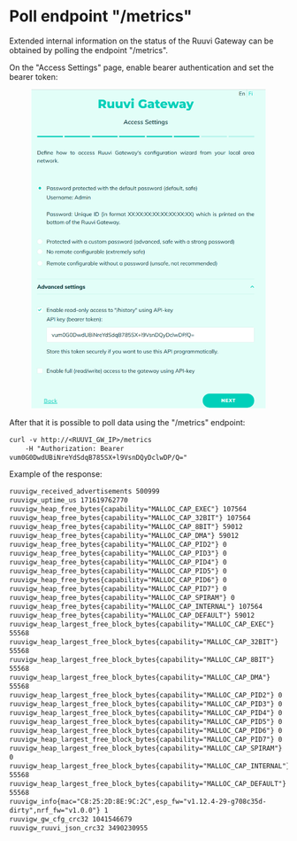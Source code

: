 # Poll endpoint "/metrics"

Extended internal information on the status of the Ruuvi Gateway can be obtained by polling the endpoint "/metrics".

On the "Access Settings" page, enable bearer authentication and set the bearer token:

<figure><img src="../.gitbook/assets/image (17).png" alt=""><figcaption></figcaption></figure>

After that it is possible to poll data using the "/metrics" endpoint:

```shell
curl -v http://<RUUVI_GW_IP>/metrics 
    -H "Authorization: Bearer vum0G0DwdUBiNreYdSdqB785SX+l9VsnDQyDclwDP/Q="
```

Example of the response:

```
ruuvigw_received_advertisements 500999
ruuvigw_uptime_us 171619762770
ruuvigw_heap_free_bytes{capability="MALLOC_CAP_EXEC"} 107564
ruuvigw_heap_free_bytes{capability="MALLOC_CAP_32BIT"} 107564
ruuvigw_heap_free_bytes{capability="MALLOC_CAP_8BIT"} 59012
ruuvigw_heap_free_bytes{capability="MALLOC_CAP_DMA"} 59012
ruuvigw_heap_free_bytes{capability="MALLOC_CAP_PID2"} 0
ruuvigw_heap_free_bytes{capability="MALLOC_CAP_PID3"} 0
ruuvigw_heap_free_bytes{capability="MALLOC_CAP_PID4"} 0
ruuvigw_heap_free_bytes{capability="MALLOC_CAP_PID5"} 0
ruuvigw_heap_free_bytes{capability="MALLOC_CAP_PID6"} 0
ruuvigw_heap_free_bytes{capability="MALLOC_CAP_PID7"} 0
ruuvigw_heap_free_bytes{capability="MALLOC_CAP_SPIRAM"} 0
ruuvigw_heap_free_bytes{capability="MALLOC_CAP_INTERNAL"} 107564
ruuvigw_heap_free_bytes{capability="MALLOC_CAP_DEFAULT"} 59012
ruuvigw_heap_largest_free_block_bytes{capability="MALLOC_CAP_EXEC"} 55568
ruuvigw_heap_largest_free_block_bytes{capability="MALLOC_CAP_32BIT"} 55568
ruuvigw_heap_largest_free_block_bytes{capability="MALLOC_CAP_8BIT"} 55568
ruuvigw_heap_largest_free_block_bytes{capability="MALLOC_CAP_DMA"} 55568
ruuvigw_heap_largest_free_block_bytes{capability="MALLOC_CAP_PID2"} 0
ruuvigw_heap_largest_free_block_bytes{capability="MALLOC_CAP_PID3"} 0
ruuvigw_heap_largest_free_block_bytes{capability="MALLOC_CAP_PID4"} 0
ruuvigw_heap_largest_free_block_bytes{capability="MALLOC_CAP_PID5"} 0
ruuvigw_heap_largest_free_block_bytes{capability="MALLOC_CAP_PID6"} 0
ruuvigw_heap_largest_free_block_bytes{capability="MALLOC_CAP_PID7"} 0
ruuvigw_heap_largest_free_block_bytes{capability="MALLOC_CAP_SPIRAM"} 0
ruuvigw_heap_largest_free_block_bytes{capability="MALLOC_CAP_INTERNAL"} 55568
ruuvigw_heap_largest_free_block_bytes{capability="MALLOC_CAP_DEFAULT"} 55568
ruuvigw_info{mac="C8:25:2D:8E:9C:2C",esp_fw="v1.12.4-29-g708c35d-dirty",nrf_fw="v1.0.0"} 1
ruuvigw_gw_cfg_crc32 1041546679
ruuvigw_ruuvi_json_crc32 3490230955

```
